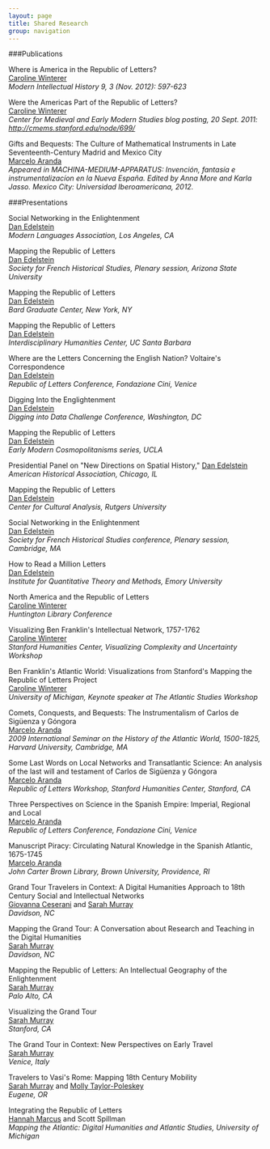 ```yaml
---
layout: page
title: Shared Research
group: navigation  
--- 
```


###Publications


Where is America in the Republic of Letters?  
[Caroline Winterer](/people/#winterer)  
*Modern Intellectual History 9, 3 (Nov. 2012): 597-623*  

Were the Americas Part of the Republic of Letters?  
[Caroline Winterer](/people/#winterer)  
*Center for Medieval and Early Modern Studies blog posting, 20 Sept. 2011: http://cmems.stanford.edu/node/699/*  
 
Gifts and Bequests: The Culture of Mathematical Instruments in Late Seventeenth-Century Madrid and Mexico City  
[Marcelo Aranda](/people/#aranda)    
*Appeared in MACHINA-MEDIUM-APPARATUS: Invención, fantasía e instrumentalizacíon en la Nueva España.  Edited by Anna More and Karla Jasso. Mexico City: Universidad Iberoamericana, 2012.*  

###Presentations 

Social Networking in the Enlightenment  
[Dan Edelstein](/people/#edelstein)    
*Modern Languages Association, Los Angeles, CA*  

Mapping the Republic of Letters  
[Dan Edelstein](/people/#edelstein)    
*Society for French Historical Studies, Plenary session, Arizona State University*  

Mapping the Republic of Letters  
[Dan Edelstein](/people/#edelstein)    
*Bard Graduate Center, New York, NY*  

Mapping the Republic of Letters  
[Dan Edelstein](/people/#edelstein)    
*Interdisciplinary Humanities Center, UC Santa Barbara*  

Where are the Letters Concerning the English Nation? Voltaire's Correspondence  
[Dan Edelstein](/people/#edelstein)    
*Republic of Letters Conference, Fondazione Cini, Venice*  

Digging Into the Englightenment  
[Dan Edelstein](/people/#edelstein)      
*Digging into Data Challenge Conference, Washington, DC*  

Mapping the Republic of Letters  
[Dan Edelstein](/people/#edelstein)       
*Early Modern Cosmopolitanisms series, UCLA*  

Presidential Panel on "New Directions on Spatial History," [Dan Edelstein](/people/#edelstein)        
*American Historical Association, Chicago, IL*  

Mapping the Republic of Letters  
[Dan Edelstein](/people/#edelstein)        
*Center for Cultural Analysis, Rutgers University*  

Social Networking in the Enlightenment  
[Dan Edelstein](/people/#edelstein)         
*Society for French Historical Studies conference, Plenary session, Cambridge, MA*  

How to Read a Million Letters  
[Dan Edelstein](/people/#edelstein)         
*Institute for Quantitative Theory and Methods, Emory University* 

 
North America and the Republic of Letters  
[Caroline Winterer](/people/#winterer)      
*Huntington Library Conference*  

Visualizing Ben Franklin's Intellectual Network, 1757-1762  
[Caroline Winterer](/people/#winterer)      
*Stanford Humanities Center, Visualizing Complexity and Uncertainty Workshop*  

Ben Franklin's Atlantic World: Visualizations from Stanford's Mapping the Republic of Letters Project  
[Caroline Winterer](/people/#winterer)      
*University of Michigan, Keynote speaker at The Atlantic Studies Workshop*  

 
Comets, Conquests, and Bequests: The Instrumentalism of Carlos de Sigüenza y Góngora  
[Marcelo Aranda](/people/#aranda)      
*2009 International Seminar on the History of the Atlantic World, 1500-1825, Harvard University, Cambridge, MA*  

Some Last Words on Local Networks and Transatlantic Science: An analysis of the last will and testament of Carlos de Sigüenza y Góngora  
[Marcelo Aranda](/people/#aranda)  
*Republic of Letters Workshop, Stanford Humanities Center, Stanford, CA*  

Three Perspectives on Science in the Spanish Empire: Imperial, Regional and Local  
[Marcelo Aranda](/people/#aranda)    
*Republic of Letters Conference, Fondazione Cini, Venice*  

Manuscript Piracy: Circulating Natural Knowledge in the Spanish Atlantic, 1675-1745  
[Marcelo Aranda](/people/#aranda)    
*John Carter Brown Library, Brown University, Providence, RI*  

  
Grand Tour Travelers in Context: A Digital Humanities Approach to 18th Century Social and Intellectual Networks  
[Giovanna Ceserani](/people/#ceserani)   and [Sarah Murray](/people/#murray)    
*Davidson, NC*  

Mapping the Grand Tour: A Conversation about Research and Teaching in the Digital Humanities  
[Sarah Murray](/people/#murray)    
*Davidson, NC*  

Mapping the Republic of Letters: An Intellectual Geography of the Enlightenment  
[Sarah Murray](/people/#murray)    
*Palo Alto, CA*  

Visualizing the Grand Tour  
[Sarah Murray](/people/#murray)    
*Stanford, CA*  

The Grand Tour in Context: New Perspectives on Early Travel  
[Sarah Murray](/people/#murray)    
*Venice, Italy*  

Travelers to Vasi's Rome: Mapping 18th Century Mobility  
[Sarah Murray](/people/#murray) and [Molly Taylor-Poleskey](/people/#poleskey)  
*Eugene, OR*  

 
Integrating the Republic of Letters  
[Hannah Marcus](/people/#marcus)   and Scott Spillman  
*Mapping the Atlantic: Digital Humanities and Atlantic Studies, University of Michigan*  
